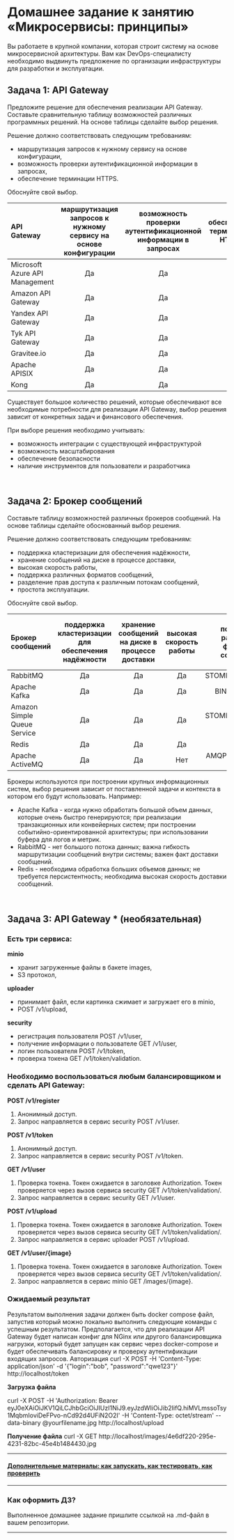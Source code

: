 
# Домашнее задание к занятию «Микросервисы: принципы»

Вы работаете в крупной компании, которая строит систему на основе микросервисной архитектуры.
Вам как DevOps-специалисту необходимо выдвинуть предложение по организации инфраструктуры для разработки и эксплуатации.

## Задача 1: API Gateway 

Предложите решение для обеспечения реализации API Gateway. Составьте сравнительную таблицу возможностей различных программных решений. На основе таблицы сделайте выбор решения.

Решение должно соответствовать следующим требованиям:
- маршрутизация запросов к нужному сервису на основе конфигурации,
- возможность проверки аутентификационной информации в запросах,
- обеспечение терминации HTTPS.


Обоснуйте свой выбор.

| API Gateway      | маршрутизация запросов к нужному сервису на основе конфигурации | возможность проверки аутентификационной информации в запросах     | обеспечение терминации HTTPS     |
|:---|:---:|:---:|:---:|
|Microsoft Azure API Management|Да|Да|Да|
|Amazon API Gateway            |Да|Да|Да|
|Yandex API Gateway            |Да|Да|Да|
|Tyk API Gateway               |Да|Да|Да|
|Gravitee.io                   |Да|Да|Да|
|Apache APISIX                 |Да|Да|Да|
|Kong                          |Да|Да|Да|

Cуществует большое количество решений, которые обеспечивают все необходимые потребности для реализации API Gateway, выбор решения зависит от конкретных задач и финансового обеспечения.

При выборе решения необходимо учитывать:
- возможность интеграции с существующей инфраструктурой
- возможность масштабирования
- обеспечение безопасности
- наличие инструментов для пользователи и разработчика

<br>

## Задача 2: Брокер сообщений

Составьте таблицу возможностей различных брокеров сообщений. На основе таблицы сделайте обоснованный выбор решения.

Решение должно соответствовать следующим требованиям:
- поддержка кластеризации для обеспечения надёжности,
- хранение сообщений на диске в процессе доставки,
- высокая скорость работы,
- поддержка различных форматов сообщений,
- разделение прав доступа к различным потокам сообщений,
- простота эксплуатации.

Обоснуйте свой выбор.

|Брокер сообщений|поддержка кластеризации для обеспечения надёжности|хранение сообщений на диске в процессе доставки|высокая скорость работы|поддержка различных форматов сообщений|разделение прав доступа к различным потокам сообщений|простота эксплуатации|
|:---|:---:|:---:|:---:|:---:|:---:|:---:|
|RabbitMQ                    |Да|Да|Да|STOMP/AMQP/MQTT|Да|Да|
|Apache Kafka                |Да|Да|Да|BINARY on TCP|Да|Нет|
|Amazon Simple Queue Service |Да|Да|Да|STOMP/AMQP/MQTT и пр.|Да|Да|
|Redis                       |Да|Да|Да|RESP|Да|Да|
|Apache ActiveMQ             |Да|Да|Нет|AMQP/MQTT/RESP и пр.|Да|Да|

Брокеры используются при построении крупных информационных систем, выбор решения зависит от поставленной задачи и контекста в котором его будут использовать. 
Например:
- Apache Kafka - когда нужно обработать большой объем данных, которые очень быстро генерируются; при реализации транзакционных или конвейерных систем; при построении событийно-ориентированной архитектуры; при использовании буфера для логов и метрик.
- RabbitMQ - нет большого потока данных; важна гибкость маршрутизации сообщений внутри системы; важен факт доставки сообщений.
- Redis - необходима обработка больших объемов данных; не требуется персистентность; необходима высокая скорость доставки сообщений.

<br>

## Задача 3: API Gateway * (необязательная)

### Есть три сервиса:

**minio**
- хранит загруженные файлы в бакете images,
- S3 протокол,

**uploader**
- принимает файл, если картинка сжимает и загружает его в minio,
- POST /v1/upload,

**security**
- регистрация пользователя POST /v1/user,
- получение информации о пользователе GET /v1/user,
- логин пользователя POST /v1/token,
- проверка токена GET /v1/token/validation.

### Необходимо воспользоваться любым балансировщиком и сделать API Gateway:

**POST /v1/register**
1. Анонимный доступ.
2. Запрос направляется в сервис security POST /v1/user.

**POST /v1/token**
1. Анонимный доступ.
2. Запрос направляется в сервис security POST /v1/token.

**GET /v1/user**
1. Проверка токена. Токен ожидается в заголовке Authorization. Токен проверяется через вызов сервиса security GET /v1/token/validation/.
2. Запрос направляется в сервис security GET /v1/user.

**POST /v1/upload**
1. Проверка токена. Токен ожидается в заголовке Authorization. Токен проверяется через вызов сервиса security GET /v1/token/validation/.
2. Запрос направляется в сервис uploader POST /v1/upload.

**GET /v1/user/{image}**
1. Проверка токена. Токен ожидается в заголовке Authorization. Токен проверяется через вызов сервиса security GET /v1/token/validation/.
2. Запрос направляется в сервис minio GET /images/{image}.

### Ожидаемый результат

Результатом выполнения задачи должен быть docker compose файл, запустив который можно локально выполнить следующие команды с успешным результатом.
Предполагается, что для реализации API Gateway будет написан конфиг для NGinx или другого балансировщика нагрузки, который будет запущен как сервис через docker-compose и будет обеспечивать балансировку и проверку аутентификации входящих запросов.
Авторизация
curl -X POST -H 'Content-Type: application/json' -d '{"login":"bob", "password":"qwe123"}' http://localhost/token

**Загрузка файла**

curl -X POST -H 'Authorization: Bearer eyJ0eXAiOiJKV1QiLCJhbGciOiJIUzI1NiJ9.eyJzdWIiOiJib2IifQ.hiMVLmssoTsy1MqbmIoviDeFPvo-nCd92d4UFiN2O2I' -H 'Content-Type: octet/stream' --data-binary @yourfilename.jpg http://localhost/upload

**Получение файла**
curl -X GET http://localhost/images/4e6df220-295e-4231-82bc-45e4b1484430.jpg

---

#### [Дополнительные материалы: как запускать, как тестировать, как проверить](https://github.com/netology-code/devkub-homeworks/tree/main/11-microservices-02-principles)

---

### Как оформить ДЗ?

Выполненное домашнее задание пришлите ссылкой на .md-файл в вашем репозитории.

---
